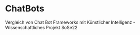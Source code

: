 # ChatBots
Vergleich von Chat Bot Frameworks mit Künstlicher Intelligenz - Wissenschaftliches Projekt SoSe22
